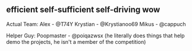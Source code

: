## efficient self-sufficient self-driving wow
Actual Team:
Alex - @T74Y
Krystian - @Krystianoo69
Mikus - @cappuch

Helper Guy:
Poopmaster - @poiqazwsx (he literally does things that help demo the projects, he isn't a member of the competition)
